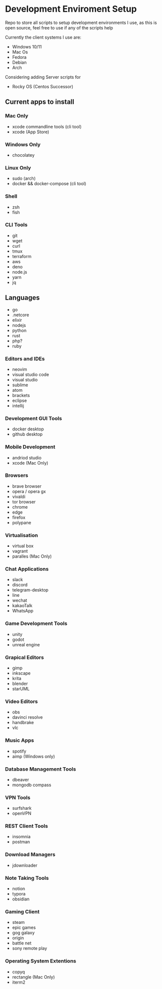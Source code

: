 # Development Enviroment Setup

Repo to store all scripts to setup development environments I use, as this is open source, feel free to use if any of the scripts help

Currently the client systems I use are:

- Windows 10/11
- Mac Os
- Fedora
- Debian
- Arch

Considering adding Server scripts for

- Rocky OS (Centos Successor)


## Current apps to install

### Mac Only

- xcode commandline tools (cli tool)
- xcode (App Store)

### Windows Only

- chocolatey

### Linux Only

- sudo (arch)
- docker && docker-compose (cli tool)

### Shell

- zsh
- fish

### CLI Tools

- git
- wget
- curl
- tmux
- terraform
- aws
- deno
- node.js
- yarn
- jq

## Languages

- go
- .netcore
- elixir
- nodejs
- python
- rust
- php?
- ruby

### Editors and IDEs

- neovim
- visual studio code
- visual studio
- sublime
- atom
- brackets
- eclipse
- intellij

### Development GUI Tools
- docker desktop
- github desktop

### Mobile Development
- andriod studio
- xcode (Mac Only)

### Browsers

- brave browser
- opera / opera gx
- vivaldi
- tor browser
- chrome
- edge
- firefox
- polypane

### Virtualisation

- virtual box
- vagrant
- paralles (Mac Only)

### Chat Applications

- slack
- discord
- telegram-desktop
- line
- wechat
- kakaoTalk
- WhatsApp

### Game Development Tools

- unity
- godot
- unreal engine

### Grapical Editors

- gimp
- inkscape
- krita
- blender
- starUML

### Video Editors

- obs
- davinci resolve
- handbrake
- vlc 

### Music Apps

- spotify
- aimp (Windows only)

### Database Management Tools

- dbeaver
- mongodb compass

### VPN Tools

- surfshark
- openVPN

### REST Client Tools

- insomnia
- postman

### Download Managers

- jdownloader

### Note Taking Tools

- notion
- typora
- obsidian

### Gaming Client

- steam
- epic games
- gog galaxy
- origin
- battle net
- sony remote play

### Operating System Extentions

- copyq
- rectangle (Mac Only)
- iterm2

